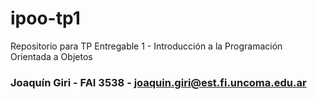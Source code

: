 # ipoo-tp1

Repositorio para TP Entregable 1 - Introducción a la Programación Orientada a Objetos

### Joaquín Giri - FAI 3538 - joaquin.giri@est.fi.uncoma.edu.ar
